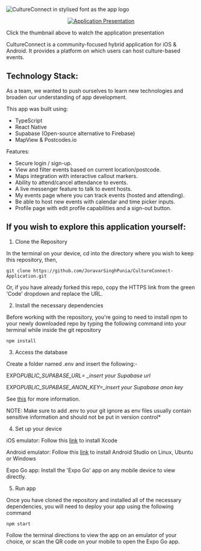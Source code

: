 ![CultureConnect in stylised font as the app logo](https://github.com/karisan31/CultureConnect/blob/main/assets/images/CultureConnectLogo.png)

<p align="center">
  <a href="https://www.youtube.com/watch?v=XQNYzcSXUvs">
    <img src="https://img.youtube.com/vi/syxOqc9XhZ4/0.jpg" alt="Application Presentation">
  </a>
</p>

Click the thumbnail above to watch the application presentation

CultureConnect is a community-focused hybrid application for iOS & Android. It provides a platform on which users can host culture-based events.

## Technology Stack:

As a team, we wanted to push ourselves to learn new technologies and broaden our understanding of app development.

This app was built using:

- TypeScript
- React Native
- Supabase (Open-source alternative to Firebase)
- MapView & Postcodes.io

Features:

- Secure login / sign-up.
- View and filter events based on current location/postcode.
- Maps integration with interactive callout markers.
- Ability to attend/cancel attendance to events.
- A live messenger feature to talk to event hosts.
- My events page where you can track events (hosted and attending).
- Be able to host new events with calendar and time picker inputs.
- Profile page with edit profile capabilities and a sign-out button.

## If you wish to explore this application yourself:

1. Clone the Repository

In the terminal on your device, cd into the directory where you wish to keep this repository, then,

`git clone https://github.com/JoravarSinghPunia/CultureConnect-Application.git`

Or, if you have already forked this repo, copy the HTTPS link from the green 'Code' dropdown and replace the URL.

2. Install the necessary dependencies

Before working with the repository, you're going to need to install npm to your newly downloaded repo by typing the following command into your terminal while inside the git repository

`npm install`

3. Access the database

Create a folder named .env and insert the following:-

EXPO*PUBLIC_SUPABASE_URL= \_insert your Supabase url*

EXPO*PUBLIC_SUPABASE_ANON_KEY=\_insert your Supabase anon key*

See [this](https://docs.expo.dev/guides/using-supabase/) for more information.

NOTE: Make sure to add .env to your git ignore as env files usually contain sensitive information and should not be put in version control\*

4. Set up your device

iOS emulator: Follow this [link](https://apps.apple.com/us/app/xcode/id497799835?mt=12) to install Xcode

Android emulator: Follow this [link](https://developer.android.com/studio) to install Android Studio on Linux, Ubuntu or Windows

Expo Go app: Install the 'Expo Go' app on any mobile device to view directly.

5. Run app

Once you have cloned the repository and installed all of the necessary dependencies, you will need to deploy your app using the following command

`npm start`

Follow the terminal directions to view the app on an emulator of your choice, or scan the QR code on your mobile to open the Expo Go app.
